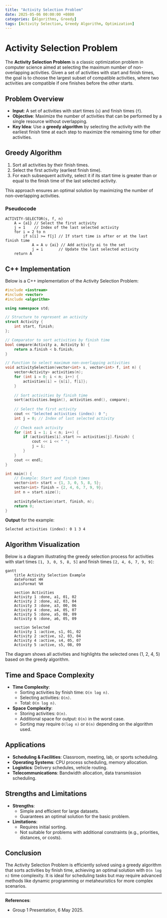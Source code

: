 ```yaml
---
title: "Activity Selection Problem"
date: 2025-05-06 00:00:00 +0800
categories: [Algorithms, Greedy]
tags: [Activity Selection, Greedy Algorithm, Optimization]
---
```


# Activity Selection Problem

The **Activity Selection Problem** is a classic optimization problem in computer science aimed at selecting the maximum number of non-overlapping activities. Given a set of activities with start and finish times, the goal is to choose the largest subset of compatible activities, where two activities are compatible if one finishes before the other starts.

## Problem Overview
- **Input**: A set of activities with start times (`s`) and finish times (`f`).
- **Objective**: Maximize the number of activities that can be performed by a single resource without overlapping.
- **Key Idea**: Use a **greedy algorithm** by selecting the activity with the earliest finish time at each step to maximize the remaining time for other activities.

## Greedy Algorithm
1. Sort all activities by their finish times.
2. Select the first activity (earliest finish time).
3. For each subsequent activity, select it if its start time is greater than or equal to the finish time of the last selected activity.

This approach ensures an optimal solution by maximizing the number of non-overlapping activities.

### Pseudocode
```
ACTIVITY-SELECTOR(s, f, n)
    A = {a1} // Select the first activity
    j = 1    // Index of the last selected activity
    for i = 2 to n
        if s[i] >= f[j] // If start time is after or at the last finish time
            A = A ∪ {ai} // Add activity ai to the set
            j = i       // Update the last selected activity
    return A
```

## C++ Implementation
Below is a C++ implementation of the Activity Selection Problem:

```cpp
#include <iostream>
#include <vector>
#include <algorithm>

using namespace std;

// Structure to represent an activity
struct Activity {
    int start, finish;
};

// Comparator to sort activities by finish time
bool compare(Activity a, Activity b) {
    return a.finish < b.finish;
}

// Function to select maximum non-overlapping activities
void activitySelection(vector<int> s, vector<int> f, int n) {
    vector<Activity> activities(n);
    for (int i = 0; i < n; i++) {
        activities[i] = {s[i], f[i]};
    }
    
    // Sort activities by finish time
    sort(activities.begin(), activities.end(), compare);
    
    // Select the first activity
    cout << "Selected activities (index): 0 ";
    int j = 0; // Index of last selected activity
    
    // Check each activity
    for (int i = 1; i < n; i++) {
        if (activities[i].start >= activities[j].finish) {
            cout << i << " ";
            j = i;
        }
    }
    cout << endl;
}

int main() {
    // Example: Start and finish times
    vector<int> start = {1, 3, 0, 5, 8, 5};
    vector<int> finish = {2, 4, 6, 7, 9, 9};
    int n = start.size();
    
    activitySelection(start, finish, n);
    return 0;
}
```

**Output** for the example:
```
Selected activities (index): 0 1 3 4
```

## Algorithm Visualization
Below is a diagram illustrating the greedy selection process for activities with start times `[1, 3, 0, 5, 8, 5]` and finish times `[2, 4, 6, 7, 9, 9]`:

```mermaid
gantt
    title Activity Selection Example
    dateFormat HH
    axisFormat %H

    section Activities
    Activity 1 :done, a1, 01, 02
    Activity 2 :done, a2, 03, 04
    Activity 3 :done, a3, 00, 06
    Activity 4 :done, a4, 05, 07
    Activity 5 :done, a5, 08, 09
    Activity 6 :done, a6, 05, 09

    section Selected
    Activity 1 :active, s1, 01, 02
    Activity 2 :active, s2, 03, 04
    Activity 4 :active, s4, 05, 07
    Activity 5 :active, s5, 08, 09
```

The diagram shows all activities and highlights the selected ones (1, 2, 4, 5) based on the greedy algorithm.

## Time and Space Complexity
- **Time Complexity**: 
  - Sorting activities by finish time: `O(n log n)`.
  - Selecting activities: `O(n)`.
  - Total: `O(n log n)`.
- **Space Complexity**: 
  - Storing activities: `O(n)`.
  - Additional space for output: `O(n)` in the worst case.
  - Sorting may require `O(log n)` or `O(n)` depending on the algorithm used.

## Applications
- **Scheduling & Facilities**: Classroom, meeting, lab, or sports scheduling.
- **Operating Systems**: CPU process scheduling, memory allocation.
- **Logistics**: Delivery schedules, vehicle routing.
- **Telecommunications**: Bandwidth allocation, data transmission scheduling.

## Strengths and Limitations
- **Strengths**:
  - Simple and efficient for large datasets.
  - Guarantees an optimal solution for the basic problem.
- **Limitations**:
  - Requires initial sorting.
  - Not suitable for problems with additional constraints (e.g., priorities, distances, or costs).

## Conclusion
The Activity Selection Problem is efficiently solved using a greedy algorithm that sorts activities by finish time, achieving an optimal solution with `O(n log n)` time complexity. It is ideal for scheduling tasks but may require advanced methods like dynamic programming or metaheuristics for more complex scenarios.

---
**References**:  
- Group 1 Presentation, 6 May 2025.